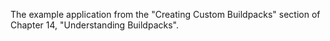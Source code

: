 The example application from the "Creating Custom Buildpacks" section of Chapter 14, "Understanding Buildpacks".
